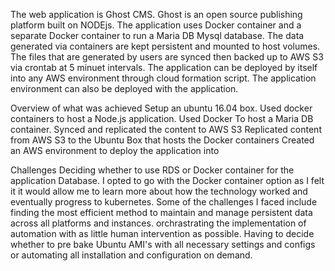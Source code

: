 The web application is Ghost CMS. Ghost is an open source publishing platform built on NODEjs. The application uses Docker container and a separate Docker container to run a Maria DB Mysql database. The data generated via  containers are kept persistent and mounted to host volumes. The files that are generated by users are synced then backed up to AWS S3 via crontab at 5 minuet intervals. The application can be deployed by itself into any AWS environment through cloud formation script. The application environment can also be deployed with the application.


Overview of what was achieved
Setup an ubuntu 16.04 box. Used docker containers to host a Node.js application. Used Docker To host a Maria DB container. Synced and replicated the content to AWS S3 Replicated content from AWS S3 to the Ubuntu Box that hosts the Docker containers Created an AWS environment to deploy the application into

Challenges
Deciding whether to use RDS or Docker container for the application Database. I opted to go with the Docker container option as I felt it it would allow me to learn more about how the technology worked and eventually progress to kubernetes. Some of the challenges I faced include finding the most efficient method to maintain and manage persistent data across all platforms and instances. orchrastrating the implementation of automation with as little human intervention as possible. Having to decide whether to pre bake Ubuntu AMI's with all necessary settings and configs or automating  all installation and configuration on demand.
